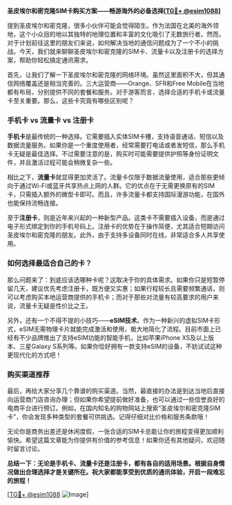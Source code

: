 **圣皮埃尔和密克隆SIM卡购买方案——畅游海外的必备选择[[TG💪+ @esim1088](https://t.me/s/esim1088)]**

提到圣皮埃尔和密克隆，很多小伙伴可能会觉得陌生。作为法国在北美的海外领地，这个小众目的地以其独特的地理位置和丰富的文化吸引了无数旅行者。然而，对于计划前往这里的朋友们来说，如何解决当地的通信问题成为了一个不小的挑战。今天，我们就来聊聊圣皮埃尔和密克隆的SIM卡、流量卡以及注册卡的选择方案，帮助你轻松搞定通讯需求。

首先，让我们了解一下圣皮埃尔和密克隆的网络环境。虽然这里面积不大，但其通信网络覆盖还是相当完善的。三大运营商——Orange、SFR和Free Mobile在当地都有布局，分别提供不同的套餐和服务。对于游客而言，选择合适的手机卡或流量卡至关重要。那么，这些卡究竟有哪些区别呢？

### **手机卡 vs 流量卡 vs 注册卡**

**手机卡**是最传统的一种选择。它需要插入实体SIM卡槽，支持语音通话、短信以及数据流量服务。如果你是一个重度使用者，经常需要打电话或者发短信，那么手机卡无疑是最佳选择。不过需要注意的是，购买时可能需要提供护照等身份证明文件，并且激活过程可能会稍微复杂一些。

相比之下，**流量卡**就显得更加灵活了。流量卡仅限于数据流量使用，适合那些更倾向于通过Wi-Fi或蓝牙共享热点上网的人群。它的优点在于无需更换原有的SIM卡，只需插入额外的微型卡即可。而且，许多流量卡都支持国际漫游功能，在国外也能保持流畅连接。

至于**注册卡**，则是近年来兴起的一种新型产品。这类卡不需要插入设备，而是通过电子形式绑定到你的手机号码上。注册卡的优势在于操作简便，尤其适合短期访问圣皮埃尔和密克隆的朋友。此外，由于支持多设备同时在线，非常适合多人共享使用。

### **如何选择最适合自己的卡？**

那么问题来了：到底应该选哪种卡呢？这取决于你的具体需求。如果你只是短暂停留几天，建议优先考虑注册卡，既方便又实惠；如果行程较长且需要频繁通话，则可以考虑购买本地运营商提供的手机卡；而对于那些对流量有较高要求的用户来说，流量卡无疑是性价比之王。

另外，还有一个不得不提的小技巧——**eSIM技术**。作为一种新兴的虚拟SIM卡形式，eSIM无需物理卡片就能完成激活和使用，极大地简化了流程。目前市面上已经有不少品牌推出了支持eSIM功能的智能手机，比如苹果iPhone XS及以上版本、三星Galaxy S系列等。如果你恰好拥有一款支持eSIM的设备，不妨试试这种更现代化的方式吧！

### **购买渠道推荐**

最后，再给大家分享几个靠谱的购买渠道。当然，最直接的办法是到达当地后直接向运营商门店咨询办理；但如果你希望提前做好准备，也可以通过一些信誉良好的电商平台进行预订。例如，在国内知名的购物网站上搜索“圣皮埃尔和密克隆SIM卡”，你会发现多种类型的套餐可供挑选。记得仔细对比价格和服务条款哦！

无论你是商务出差还是休闲度假，一张合适的SIM卡总能让你的旅程变得更加顺利愉快。希望这篇文章能为你提供有价值的参考信息！如果你还有其他疑问，欢迎随时留言讨论。

**总结一下：无论是手机卡、流量卡还是注册卡，都有各自的适用场景。根据自身情况做出合理选择才是关键所在。祝大家都能享受到优质的通讯体验，开启一段难忘的旅程！**

[[TG💪+ @esim1088](https://t.me/s/esim1088) ![Image](https://i.postimg.cc/4NQfJmqS/Snipaste-2025-05-13-00-14-12.png)]